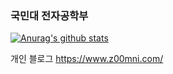
### 국민대 전자공학부

[![Anurag's github stats](https://github-readme-stats.vercel.app/api?username=junmin-Chang)](https://github.com/anuraghazra/github-readme-stats)




개인 블로그
https://www.z00mni.com/

